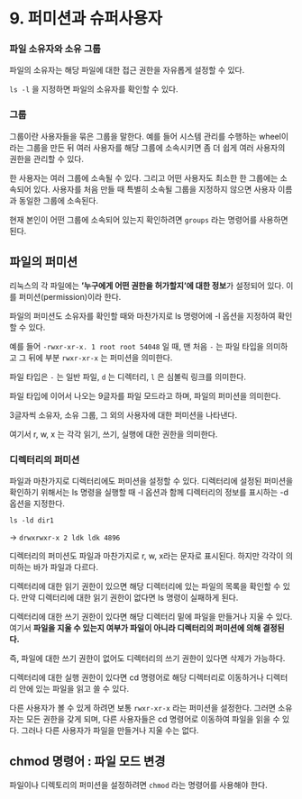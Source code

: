 # 9. 퍼미션과 슈퍼사용자
### 파일 소유자와 소유 그룹

파일의 소유자는 해당 파일에 대한 접근 권한을 자유롭게 설정할 수 있다.

`ls -l` 을 지정하면 파일의 소유자를 확인할 수 있다. 

### 그룹

그룹이란 사용자들을 묶은 그룹을 말한다. 예를 들어 시스템 관리를 수행하는 wheel이라는 그룹을 만든 뒤 여러 사용자를 해당 그룹에 소속시키면 좀 더 쉽게 여러 사용자의 권한을 관리할 수 있다.

한 사용자는 여러 그룹에 소속될 수 있다. 그리고 어떤 사용자도 최소한 한 그룹에는 소속되어 있다. 사용자를 처음 만들 때 특별히 소속될 그룹을 지정하지 않으면 사용자 이름과 동일한 그룹에 소속된다. 

현재 본인이 어떤 그룹에 소속되어 있는지 확인하려면 `groups` 라는 명령어를 사용하면 된다. 

## 파일의 퍼미션

리눅스의 각 파일에는 **’누구에게 어떤 권한을 허가할지’에 대한 정보**가 설정되어 있다. 이를 퍼미션(permission)이라 한다.

파일의 퍼미션도 소유자를 확인할 때와 마찬가지로 ls 명령어에 -l 옵션을 지정하여 확인할 수 있다. 

예를 들어 `-rwxr-xr-x. 1 root root 54048` 일 때, 맨 처음 `-` 는 파일 타입을 의미하고 그 뒤에 부분 `rwxr-xr-x` 는 퍼미션을 의미한다.

파일 타입은 `-` 는 일반 파일, `d` 는 디렉터리, `l` 은 심볼릭 링크를 의미한다.

파일 타입에 이어서 나오는 9글자를 파일 모드라고 하며, 파일의 퍼미션을 의미한다.

3글자씩 소유자, 소유 그룹, 그 외의 사용자에 대한 퍼미션을 나타낸다.

여기서 r, w, x 는 각각 읽기, 쓰기, 실행에 대한 권한을 의미한다.

### 디렉터리의 퍼미션

파일과 마찬가지로 디렉터리에도 퍼미션을 설정할 수 있다. 디렉터리에 설정된 퍼미션을 확인하기 위해서는 ls 명령을 실행할 때 -l 옵션과 함께 디렉터리의 정보를 표시하는 -d 옵션을 지정한다.

`ls -ld dir1`

→ `drwxrwxr-x 2 ldk ldk 4896`

디렉터리의 퍼미션도 파일과 마찬가지로 r, w, x라는 문자로 표시된다. 하지만 각각이 의미하는 바가 파일과 다르다. 

디렉터리에 대한 읽기 권한이 있으면 해당 디렉터리에 있는 파일의 목록을 확인할 수 있다. 만약 디렉터리에 대한 읽기 권한이 없다면 ls 명령이 실패하게 된다.

디렉터리에 대한 쓰기 권한이 있다면 해당 디렉터리 밑에 파일을 만들거나 지울 수 있다. 여기서 **파일을 지울 수 있는지 여부가 파일이 아니라 디렉터리의 퍼미션에 의해 결정된다.**

즉, 파일에 대한 쓰기 권한이 없어도 디렉터리의 쓰기 권한이 있다면 삭제가 가능하다. 

디렉터리에 대한 실행 권한이 있다면 cd 명령어로 해당 디렉터리로 이동하거나 디렉터리 안에 있는 파일을 읽고 쓸 수 있다. 

다른 사용자가 볼 수 있게 하려면 보통 `rwxr-xr-x` 라는 퍼미션을 설정한다. 그러면 소유자는 모든 권한을 갖게 되며, 다른 사용자들은 cd 명령어로 이동하여 파일을 읽을 수 있다. 그러나 다른 사용자가 파일을 만들거나 지울 수는 없다.

## chmod 명령어 : 파일 모드 변경

파일이나 디렉토리의 퍼미션을 설정하려면 `chmod` 라는 명령어를 사용해야 한다.
